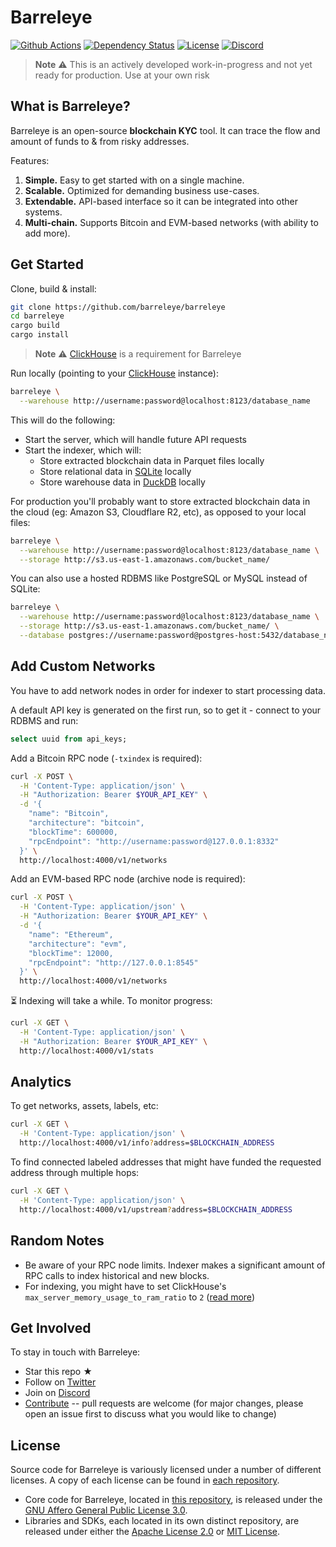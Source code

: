 # Barreleye

[![Github Actions](https://img.shields.io/github/actions/workflow/status/barreleye/barreleye/tests.yml?style=flat-square)](https://github.com/barreleye/barreleye/actions)
[![Dependency Status](https://deps.rs/repo/github/barreleye/barreleye/status.svg?style=flat-square)](https://deps.rs/repo/github/barreleye/barreleye)
[![License](https://img.shields.io/github/license/barreleye/barreleye?color=orange&style=flat-square)](/LICENSE)
[![Discord](https://img.shields.io/discord/1026664296861679646?style=flat-square&color=blue)](https://discord.gg/VX8PdWSwNZ)

> **Note**
> ⚠️ This is an actively developed work-in-progress and not yet ready for production. Use at your own risk

## What is Barreleye?

Barreleye is an open-source **blockchain KYC** tool. It can trace the flow and amount of funds to & from risky addresses.

Features:

1. **Simple.** Easy to get started with on a single machine.
1. **Scalable.** Optimized for demanding business use-cases.
1. **Extendable.** API-based interface so it can be integrated into other systems.
1. **Multi-chain.** Supports Bitcoin and EVM-based networks (with ability to add more).

## Get Started

Clone, build & install:

```bash
git clone https://github.com/barreleye/barreleye
cd barreleye
cargo build
cargo install
```

> **Note**
> ⚠️ [ClickHouse](https://github.com/ClickHouse/ClickHouse) is a requirement for Barreleye

Run locally (pointing to your [ClickHouse](https://github.com/ClickHouse/ClickHouse) instance):

```bash
barreleye \
  --warehouse http://username:password@localhost:8123/database_name
```

This will do the following:

- Start the server, which will handle future API requests
- Start the indexer, which will:
  - Store extracted blockchain data in Parquet files locally
  - Store relational data in [SQLite](https://www.sqlite.org/) locally
  - Store warehouse data in [DuckDB](https://duckdb.org/) locally

For production you'll probably want to store extracted blockchain data in the cloud (eg: Amazon S3, Cloudflare R2, etc), as opposed to your local files:

```bash
barreleye \
  --warehouse http://username:password@localhost:8123/database_name \
  --storage http://s3.us-east-1.amazonaws.com/bucket_name/
```

You can also use a hosted RDBMS like PostgreSQL or MySQL instead of SQLite:

```bash
barreleye \
  --warehouse http://username:password@localhost:8123/database_name \
  --storage http://s3.us-east-1.amazonaws.com/bucket_name/ \
  --database postgres://username:password@postgres-host:5432/database_name
```

## Add Custom Networks

You have to add network nodes in order for indexer to start processing data.

A default API key is generated on the first run, so to get it - connect to your RDBMS and run:

```sql
select uuid from api_keys;
```

Add a Bitcoin RPC node (`-txindex` is required):

```bash
curl -X POST \
  -H 'Content-Type: application/json' \
  -H "Authorization: Bearer $YOUR_API_KEY" \
  -d '{
    "name": "Bitcoin",
    "architecture": "bitcoin",
    "blockTime": 600000,
    "rpcEndpoint": "http://username:password@127.0.0.1:8332"
  }' \
  http://localhost:4000/v1/networks
```

Add an EVM-based RPC node (archive node is required):

```bash
curl -X POST \
  -H 'Content-Type: application/json' \
  -H "Authorization: Bearer $YOUR_API_KEY" \
  -d '{
    "name": "Ethereum",
    "architecture": "evm",
    "blockTime": 12000,
    "rpcEndpoint": "http://127.0.0.1:8545"
  }' \
  http://localhost:4000/v1/networks
```

⏳ Indexing will take a while. To monitor progress:

```bash
curl -X GET \
  -H 'Content-Type: application/json' \
  -H "Authorization: Bearer $YOUR_API_KEY" \
  http://localhost:4000/v1/stats
```

## Analytics

To get networks, assets, labels, etc:

```bash
curl -X GET \
  -H 'Content-Type: application/json' \
  http://localhost:4000/v1/info?address=$BLOCKCHAIN_ADDRESS
```

To find connected labeled addresses that might have funded the requested address through multiple hops:

```bash
curl -X GET \
  -H 'Content-Type: application/json' \
  http://localhost:4000/v1/upstream?address=$BLOCKCHAIN_ADDRESS
```

## Random Notes

- Be aware of your RPC node limits. Indexer makes a significant amount of RPC calls to index historical and new blocks.
- For indexing, you might have to set ClickHouse's `max_server_memory_usage_to_ram_ratio` to `2` ([read more](https://github.com/ClickHouse/ClickHouse/issues/17631))

## Get Involved

To stay in touch with Barreleye:

- Star this repo ★
- Follow on [Twitter](https://twitter.com/BarreleyeLabs)
- Join on [Discord](https://discord.gg/VX8PdWSwNZ)
- [Contribute](/CONTRIBUTING.md) -- pull requests are welcome (for major changes, please open an issue first to discuss what you would like to change)

## License

Source code for Barreleye is variously licensed under a number of different licenses. A copy of each license can be found in [each repository](https://github.com/barreleye).

- Core code for Barreleye, located in [this repository](https://github.com/barreleye/barreleye), is released under the [GNU Affero General Public License 3.0](/LICENSE).
- Libraries and SDKs, each located in its own distinct repository, are released under either the [Apache License 2.0](https://opensource.org/licenses/Apache-2.0) or [MIT License](https://opensource.org/licenses/MIT).
